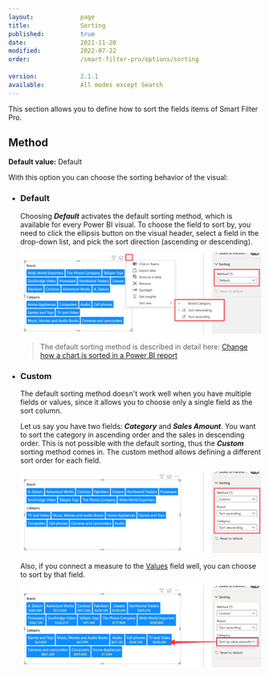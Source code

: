 ```yaml
---
layout:             page
title:              Sorting
published:          true
date:               2021-11-20
modified:           2022-07-22
order:              /smart-filter-pro/options/sorting

version:            2.1.1
available:          All modes except Search
---
```


This section allows you to define how to sort the fields items of Smart Filter Pro. 

## Method

**Default value:** Default

With this option you can choose the sorting behavior of the visual:
- ### Default

    Choosing ***Default*** activates the default sorting method, which is available for every Power BI visual. To choose the field to sort by, you need to click the ellipsis button on the visual header, select a field in the drop-down list, and pick the sort direction (ascending or descending).   

    <img src="images/sorting-default.png" width="850">   


    > The default sorting method is described in detail here: [Change how a chart is sorted in a Power BI report](https://learn.microsoft.com/en-us/power-bi/consumer/end-user-change-sort)


- ### Custom

    The default sorting method doesn't work well when you have multiple fields or values, since it allows you to choose only a single field as the sort column.

    Let us say you have two fields: ***Category*** and ***Sales Amount***. You want to sort the category in ascending order and the sales in descending order. This is not possible with the default sorting, thus the ***Custom*** sorting method comes in. The custom method allows defining a different sort order for each field.    

    <img src="images/sorting-custom.png" width="850">   

    Also, if you connect a measure to the [Values](../values/index.md) field well, you can choose to sort by that field.

    <img src="images/sorting-custom-by-value.png" width="850">  